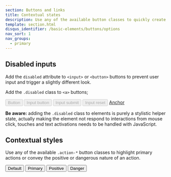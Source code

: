```yaml
---
section: Buttons and links
title: Contextual states
description: Use any of the available button classes to quickly create a styled button.
template: section.html
disqus_identifier: /basic-elements/buttons/options
nav_sort: 1
nav_groups:
  - primary
---
```


## Disabled inputs

Add the <code>disabled</code> attribute to <code>&lt;input&gt;</code> or <code>&lt;button&gt;</code> buttons to prevent user input and trigger a slightly different look.

Add the <code>.disabled</code> class to <code>&lt;a&gt;</code> buttons;

<div class="guide-example">
<button type="button" class="btn" role="button" disabled>Button</button>
<input type="button" class="btn" value="Input button" role="button" disabled>
<input type="submit" class="btn" value="Input submit" role="button" disabled>
<input type="reset" class="btn" value="Input reset" role="button" disabled>
<a href="#" class="btn disabled" role="button">Anchor</a>
</div>

<div class="note note-warning">
  <p><strong>Be aware:</strong> adding the <code>.disabled</code> class to elements is purely a stylistic helper state, actually making the element not respond to interactions from mouse click, touches and text activations needs to be handled with JavaScript.</p>
</div>

## Contextual styles

Use any of the available <code>.action-*</code> button classes to highlight primary actions or convey the positive or dangerous nature of an action.

<div class="guide-example">
  <button type="button" class="btn">Default</button>
  <button type="button" class="btn action-primary">Primary</button>
  <button type="button" class="btn action-positive">Positive</button>
  <button type="button" class="btn action-danger">Danger</button>
</div>
